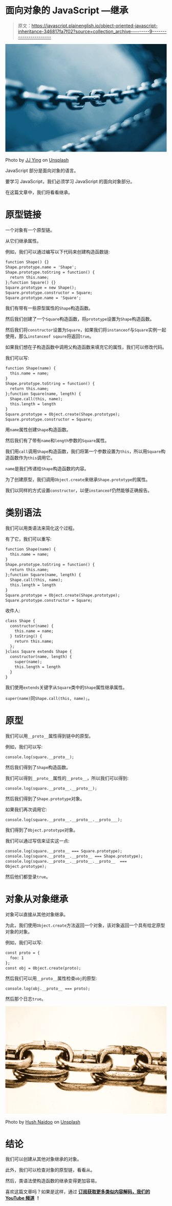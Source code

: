 # 面向对象的 JavaScript —继承

> 原文：<https://javascript.plainenglish.io/object-oriented-javascript-inheritance-346817fa7f02?source=collection_archive---------9----------------------->

![](img/5d3b0a0ad939b7e00c06cd557a981c9f.png)

Photo by [JJ Ying](https://unsplash.com/@jjying?utm_source=medium&utm_medium=referral) on [Unsplash](https://unsplash.com?utm_source=medium&utm_medium=referral)

JavaScript 部分是面向对象的语言。

要学习 JavaScript，我们必须学习 JavaScript 的面向对象部分。

在这篇文章中，我们将看看继承。

# 原型链接

一个对象有一个原型链。

从它们继承属性。

例如，我们可以通过编写以下代码来创建构造函数链:

```
function Shape() {}
Shape.prototype.name = 'Shape';
Shape.prototype.toString = function() {
  return this.name;
};function Square() {}
Square.prototype = new Shape();
Square.prototype.constructor = Square;
Square.prototype.name = 'Square';
```

我们有带有一些原型属性的`Shape`构造函数。

然后我们创建了一个`Square`构造函数，将`prototype`设置为`Shape`构造函数。

然后我们将`constructor`设置为`Square`，如果我们将`instanceof`与`Square`实例一起使用，那么`instanceof sqaure`将返回`true`。

如果我们想在子构造函数中调用父构造函数来填充它的属性，我们可以修改代码。

我们可以写:

```
function Shape(name) {
  this.name = name;
}
Shape.prototype.toString = function() {
  return this.name;
};function Square(name, length) {
  Shape.call(this, name);
  this.length = length
}
Square.prototype = Object.create(Shape.prototype);
Square.prototype.constructor = Square;
```

用`name`属性创建`Shape`构造函数。

然后我们有了带有`name`和`length`参数的`Square`属性。

我们用`call`调用`Shape`构造函数，我们将第一个参数设置为`this`，所以用`Square`构造函数作为`this`调用它。

`name`是我们传递给`Shape`构造函数的内容。

为了创建原型，我们调用`Object.create`来继承`Shape.prototype`的属性。

我们以同样的方式设置`constructor`，以便`instanceof`仍然能够正确报告。

# 类别语法

我们可以用类语法来简化这个过程。

有了它，我们可以重写:

```
function Shape(name) {
  this.name = name;
}
Shape.prototype.toString = function() {
  return this.name;
};function Square(name, length) {
  Shape.call(this, name);
  this.length = length
}
Square.prototype = Object.create(Shape.prototype);
Square.prototype.constructor = Square;
```

收件人:

```
class Shape {
  constructor(name) {
    this.name = name;
  } toString() {
    return this.name;
  };
}class Square extends Shape {
  constructor(name, length) {
    super(name);
    this.length = length
  }
}
```

我们使用`extends`关键字从`Square`类中的`Shape`属性继承属性。

`super(name)`同`Shape.call(this, name);`。

# 原型

我们可以用`__proto__`属性得到链中的原型。

例如，我们可以写:

```
console.log(square.__proto__);
```

然后我们得到了`Shape`构造函数。

我们可以得到`__proto__`属性的`__proto__`，所以我们可以得到:

```
console.log(square.__proto__.__proto__);
```

然后我们得到了`Shape.prototype`对象。

如果我们再次调用它:

```
console.log(square.__proto__.__proto__.__proto___);
```

我们得到了`Object.prototype`对象。

我们可以通过写信来证实这一点:

```
console.log(square.__proto__ === Square.prototype);
console.log(square.__proto__.__proto__ === Shape.prototype);
console.log(square.__proto__.__proto__.__proto__  === Object.prototype);
```

然后他们都登录`true`。

# 对象从对象继承

对象可以直接从其他对象继承。

为此，我们使用`Object.create`方法返回一个对象，该对象返回一个具有给定原型对象的对象。

例如，我们可以写:

```
const proto = {
  foo: 1
};
const obj = Object.create(proto);
```

然后我们可以用`__proto__`属性检查`obj`的原型:

```
console.log(obj.__proto__ === proto);
```

然后那个日志`true`。

![](img/752d7d1d663d942e68ec631eae64a111.png)

Photo by [Hush Naidoo](https://unsplash.com/@hush52?utm_source=medium&utm_medium=referral) on [Unsplash](https://unsplash.com?utm_source=medium&utm_medium=referral)

# 结论

我们可以创建从其他对象继承的对象。

此外，我们可以检查对象的原型链，看看从。

然后，类语法使构造函数的继承变得更加容易。

喜欢这篇文章吗？如果是这样，通过 [**订阅获取更多类似内容解码，我们的 YouTube 频道**](https://www.youtube.com/channel/UCtipWUghju290NWcn8jhyAw?sub_confirmation=true) **！**